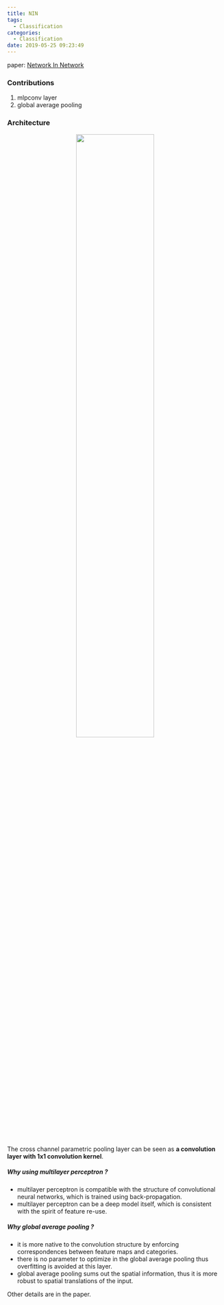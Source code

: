 ```yaml
---
title: NIN
tags:
  - Classification
categories:
  - Classification
date: 2019-05-25 09:23:49
---
```


paper: [Network In Network](https://arxiv.org/pdf/1312.4400.pdf)  

### **Contributions** 
1. mlpconv layer 
2. global average pooling 

### **Architecture** 
<div align="center"><img src="https://saveimages.oss-cn-hangzhou.aliyuncs.com/CNNs_for_image_classification/NIN/NIN.jpg" height="60%" width="60%"></div>  

The cross channel parametric pooling layer can be seen as **a convolution layer with 1x1 convolution kernel**. 

##### Why using multilayer perceptron ?  
- multilayer perceptron is compatible with the structure of convolutional neural networks, which is trained using back-propagation. 
- multilayer perceptron can be a deep model itself, which is consistent with the spirit of feature re-use. 

##### Why global average pooling ?  
- it is more native to the convolution structure by enforcing correspondences between feature maps and categories. 
- there is no parameter to optimize in the global average pooling thus overfitting is avoided at this layer. 
- global average pooling sums out the spatial information, thus it is more robust to spatial translations of the input.

Other details are in the paper. 